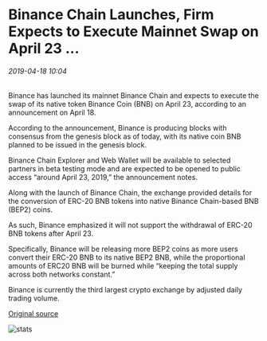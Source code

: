 # Binance Chain Launches, Firm Expects to Execute Mainnet Swap on April 23 ...

###### 2019-04-18 10:04

Binance has launched its mainnet Binance Chain and expects to execute the swap of its native token Binance Coin (BNB) on April 23, according to an announcement on April 18.

According to the announcement, Binance is producing blocks with consensus from the genesis block as of today, with its native coin BNB planned to be issued in the genesis block.

Binance Chain Explorer and Web Wallet will be available to selected partners in beta testing mode and are expected to be opened to public access “around April 23, 2019,” the announcement notes.

Along with the launch of Binance Chain, the exchange provided details for the conversion of ERC-20 BNB tokens into native Binance Chain-based BNB (BEP2) coins.

As such, Binance emphasized it will not support the withdrawal of ERC-20 BNB tokens after April 23.

Specifically, Binance will be releasing more BEP2 coins as more users convert their ERC-20 BNB to its native BEP2 BNB, while the proportional amounts of ERC20 BNB will be burned while “keeping the total supply across both networks constant.”

Binance is currently the third largest crypto exchange by adjusted daily trading volume.

[Original source](https://cointelegraph.com/news/binance-chain-launches-firm-expects-to-execute-mainnet-swap-on-april-23)

![stats](https://c.statcounter.com/11760860/0/a89fa40b/1/ "stats")